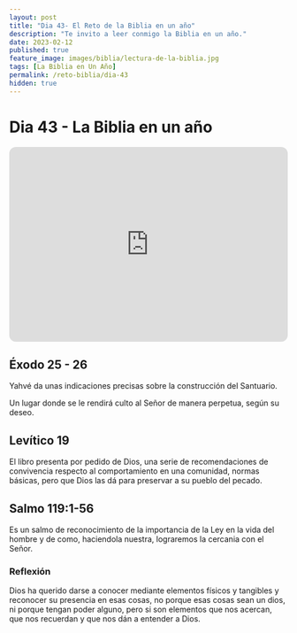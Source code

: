 ```yaml
---
layout: post
title: "Dia 43- El Reto de la Biblia en un año"
description: "Te invito a leer conmigo la Biblia en un año."
date: 2023-02-12
published: true
feature_image: images/biblia/lectura-de-la-biblia.jpg
tags: [La Biblia en Un Año]
permalink: /reto-biblia/dia-43
hidden: true
---
```


# Dia 43 - La Biblia en un año
<iframe style="border-radius:12px" src="https://open.spotify.com/embed/episode/5jVhh5bRw7onYx0OkOx25Z?utm_source=generator" width="100%" height="352" frameBorder="0" allowfullscreen="" allow="autoplay; clipboard-write; encrypted-media; fullscreen; picture-in-picture" loading="lazy"></iframe>

## Éxodo 25 - 26 
Yahvé da unas indicaciones precisas sobre la construcción del Santuario.

Un lugar donde se le rendirá culto al Señor de manera perpetua, según su deseo.

## Levítico 19
El libro presenta por pedido de Dios, una serie de recomendaciones de convivencia respecto al comportamiento en una comunidad, normas básicas, pero que Dios las dá para preservar a su pueblo del pecado.

## Salmo 119:1-56
Es un salmo de reconocimiento de la importancia de la Ley en la vida del hombre y de como, haciendola nuestra, lograremos la cercania con el Señor.

### Reflexión
Dios ha querido darse a conocer mediante elementos físicos y tangibles y reconocer su presencia en esas cosas, no porque esas cosas sean un dios, ni porque tengan poder alguno, pero si son elementos que nos acercan, que nos recuerdan y que nos dán a entender a Dios.







